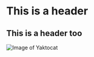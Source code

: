 # This is a header
## This is a header too

![Image of Yaktocat](https://octodex.github.com/images/yaktocat.png)

